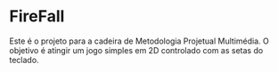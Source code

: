 # FireFall
Este é o projeto para a cadeira de Metodologia Projetual Multimédia.
O objetivo é atingir um jogo simples em 2D controlado com as setas do teclado.